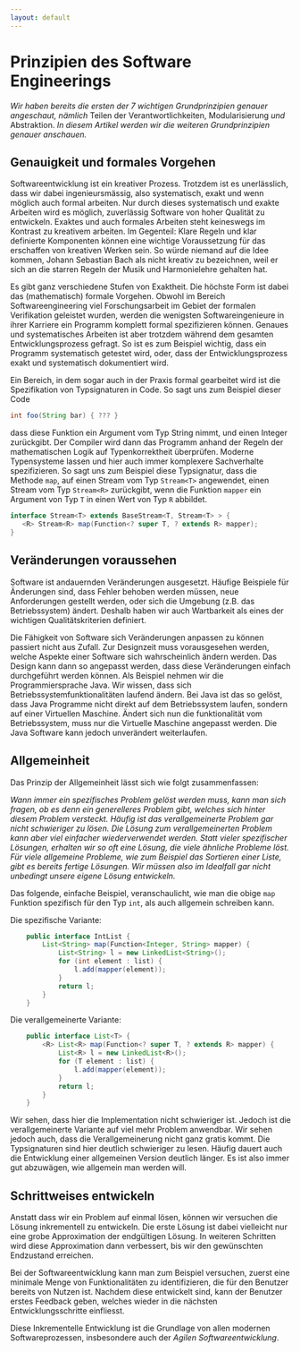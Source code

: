 ```yaml
---
layout: default
---
```


# Prinzipien des Software Engineerings


*Wir haben bereits die ersten der 7 wichtigen Grundprinzipien genauer angeschaut, nämlich* Teilen der Verantwortlichkeiten, Modularisierung *und* Abstraktion. 
*In diesem Artikel werden wir die weiteren Grundprinzipien genauer anschauen.*

## Genauigkeit und formales Vorgehen 

Softwareentwicklung ist ein kreativer Prozess. Trotzdem ist es unerlässlich, dass wir dabei ingenieursmässig, also systematisch, exakt und wenn möglich auch formal arbeiten. 
Nur durch dieses systematisch und exakte Arbeiten wird es möglich, zuverlässig Software von hoher Qualität zu entwickeln. 
Exaktes und auch formales Arbeiten steht keineswegs im Kontrast zu kreativem arbeiten. Im Gegenteil: Klare Regeln und klar definierte Komponenten können eine wichtige 
Voraussetzung für das erschaffen von kreativen Werken sein. So würde niemand auf die Idee kommen, Johann Sebastian Bach als nicht kreativ zu bezeichnen, weil er sich 
an die starren Regeln der Musik und Harmonielehre gehalten hat. 

Es gibt ganz verschiedene Stufen von Exaktheit. Die höchste Form ist dabei das (mathematisch) formale Vorgehen. Obwohl im Bereich Softwareengineering viel Forschungsarbeit im Gebiet der formalen Verifikation geleistet wurden, werden die wenigsten Softwareingenieure in ihrer Karriere ein Programm komplett formal spezifizieren können. Genaues und systematisches Arbeiten ist aber trotzdem während dem gesamten Entwicklungsprozess gefragt. So ist es zum Beispiel wichtig, dass ein Programm systematisch getestet wird, oder, dass der Entwicklungsprozess exakt und systematisch dokumentiert wird. 

Ein Bereich, in dem sogar auch in der Praxis formal gearbeitet wird ist die Spezifikation von Typsignaturen in Code.
So sagt uns zum Beispiel dieser Code
```java
int foo(String bar) { ??? }
```
dass diese Funktion ein Argument vom Typ String nimmt, und einen Integer zurückgibt. Der Compiler wird dann das Programm anhand der Regeln der mathematischen Logik 
auf Typenkorrektheit überprüfen. 
Moderne Typensysteme lassen und hier auch immer komplexere Sachverhalte spezifizieren. So sagt uns zum Beispiel diese Typsignatur, dass die Methode ```map```, auf 
einen Stream vom Typ ```Stream<T>``` angewendet, einen Stream vom Typ ```Stream<R>``` zurückgibt, wenn die Funktion ```mapper``` ein Argument von Typ ```T``` in einen Wert von Typ  ```R``` abbildet. 
```java 
interface Stream<T> extends BaseStream<T, Stream<T> > {
   <R> Stream<R> map(Function<? super T, ? extends R> mapper);
}
```

## Veränderungen voraussehen


Software ist andauernden Veränderungen ausgesetzt. Häufige Beispiele für Änderungen sind, dass Fehler behoben werden müssen, neue Anforderungen gestellt werden, oder sich die Umgebung (z.B. das Betriebssystem) ändert. Deshalb haben wir auch Wartbarkeit als eines der wichtigen Qualitätskriterien definiert.  


Die Fähigkeit von Software sich Veränderungen anpassen zu können passiert nicht aus Zufall. Zur Designzeit muss vorausgesehen werden, welche Aspekte einer Software sich wahrscheinlich ändern werden. Das Design kann dann so angepasst werden, dass diese Veränderungen einfach durchgeführt werden können. 
Als Beispiel nehmen wir die Programmiersprache Java. Wir wissen, dass sich Betriebssystemfunktionalitäten laufend ändern. Bei Java ist das so gelöst, dass Java Programme nicht direkt auf dem Betriebssystem laufen, sondern auf einer Virtuellen Maschine. Ändert sich nun die funktionalität vom Betriebssystem, muss nur die Virtuelle Maschine angepasst werden. Die Java Software kann jedoch unverändert weiterlaufen. 
  

## Allgemeinheit

Das Prinzip der Allgemeinheit lässt sich wie folgt zusammenfassen:

*Wann immer ein spezifisches Problem gelöst werden muss, kann man sich fragen, ob es denn ein generelleres Problem gibt, welches sich hinter diesem Problem versteckt.
Häufig ist das verallgemeinerte Problem gar nicht schwieriger zu lösen. Die Lösung zum verallgemeinerten Problem kann aber viel einfacher wiederverwendet werden.
Statt vieler spezifischer Lösungen, erhalten wir so oft eine Lösung, die viele ähnliche Probleme löst. Für viele allgemeine Probleme, wie zum Beispiel das Sortieren einer Liste, gibt es bereits fertige Lösungen. Wir müssen also im Idealfall gar nicht unbedingt unsere eigene Lösung entwickeln.*

Das folgende, einfache Beispiel, veranschaulicht, wie man die obige ```map``` Funktion spezifisch für den Typ ```int```, als auch allgemein schreiben kann. 

Die spezifische Variante:
```java
    public interface IntList {
        List<String> map(Function<Integer, String> mapper) { 
            List<String> l = new LinkedList<String>();
            for (int element : list) { 
                l.add(mapper(element));
            }
            return l;
        }
    }
```
Die verallgemeinerte Variante:
```java
    public interface List<T> {
        <R> List<R> map(Function<? super T, ? extends R> mapper) {
            List<R> l = new LinkedList<R>();
            for (T element : list) { 
                l.add(mapper(element));
            }
            return l;
        }
    }    
```
Wir sehen, dass hier die Implementation nicht schwieriger ist. Jedoch ist die verallgemeinerte Variante auf viel mehr Problem anwendbar. 
Wir sehen jedoch auch, dass die Verallgemeinerung nicht ganz gratis kommt. Die Typsignaturen sind hier deutlich schwieriger zu lesen. 
Häufig dauert auch die Entwicklung einer allgemeinen Version deutlich länger. Es ist also immer gut abzuwägen, wie allgemein man werden will. 


## Schrittweises entwickeln

Anstatt dass wir ein Problem auf einmal lösen, können wir versuchen die Lösung inkrementell zu entwickeln. 
Die erste Lösung ist dabei vielleicht nur eine grobe Approximation der endgültigen Lösung. In weiteren Schritten wird diese Approximation dann 
verbessert, bis wir den gewünschten Endzustand erreichen. 

Bei der Softwareentwicklung kann man zum Beispiel versuchen, zuerst eine minimale Menge von Funktionalitäten zu identifizieren, die für den Benutzer bereits
von Nutzen ist. Nachdem diese entwickelt sind, kann der Benutzer erstes Feedback geben, welches wieder in die nächsten Entwicklungsschritte einfliesst. 

Diese Inkrementelle Entwicklung ist die Grundlage von allen modernen Softwareprozessen, insbesondere auch der *Agilen Softwareentwicklung*. 
